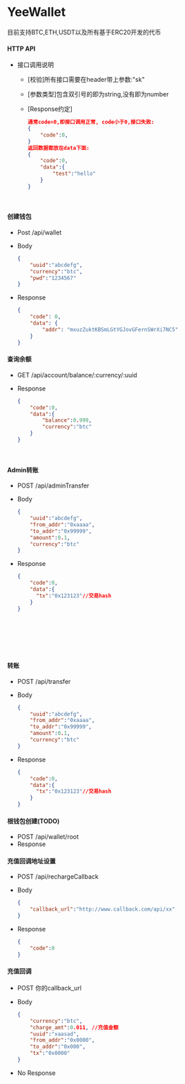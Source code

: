 # YeeWallet

目前支持BTC,ETH,USDT以及所有基于ERC20开发的代币

#### HTTP API

* 接口调用说明

  * [校验]所有接口需要在header带上参数:"sk"

  * [参数类型]包含双引号的即为string,没有即为number

  * [Response约定]

    ```json
    通常code=0,即接口调用正常, code小于0,接口失败:
    {
        "code":0,
    }
    返回数据都放在data下面:
    {
        "code":0,
        "data":{
            "test":"hello"
        }
    }
    ```

    ​

#### 创建钱包

* Post /api/wallet

* Body

  ```json
  {
      "uuid":"abcdefg",
      "currency":"btc",
      "pwd":"1234567"
  }
  ```

* Response

  ```json
  {
      "code": 0,
      "data": {
          "addr": "mxuzZuktKBSmLGtYGJovGFernSWrXi7NC5"
      }
  }
  ```



#### 查询余额

* GET /api/account/balance/:currency/:uuid

* Response

  ```json
  {
      "code":0,
      "data":{
          "balance":0.999,
          "currency":"btc"
      }
  }
  ```

  ​

#### Admin转账

* POST /api/adminTransfer

* Body

  ```json
  {
      "uuid":"abcdefg",
      "from_addr":"0xaaaa",
      "to_addr":"0x99999",
      "amount":0.1,
      "currency":"btc"
  }
  ```

* Response

  ```json
  {
      "code":0,
      "data":{
  		"tx":"0x123123"//交易hash
      }
  }
  ```

  ​

  ​

  ​	

#### 转账

* POST /api/transfer

* Body

  ```json
  {
      "uuid":"abcdefg",
      "from_addr":"0xaaaa",
      "to_addr":"0x99999",
      "amount":0.1,
      "currency":"btc"
  }
  ```

* Response

  ```json
  {
      "code":0,
      "data":{
  		"tx":"0x123123"//交易hash
      }
  }
  ```



#### 根钱包创建(TODO)

* POST /api/wallet/root
* Response



#### 充值回调地址设置

* POST /api/rechargeCallback

* Body

  ```json
  {
      "callback_url":"http://www.callback.com/api/xx"
  }
  ```

* Response

  ```json
  {
      "code":0
  }
  ```



#### 充值回调

* POST 你的callback_url

* Body

  ```json
  {
      "currency":"btc",
      "charge_amt":0.011, //充值金额
      "uuid":"xaasad",
      "from_addr":"0x0000",
      "to_addr":"0x000",
      "tx":"0x0000"
  }
  ```

* No Response


